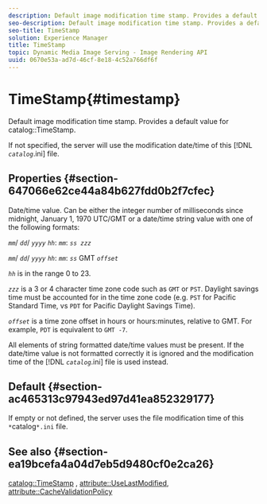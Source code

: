 ```yaml
---
description: Default image modification time stamp. Provides a default value for catalog TimeStamp.
seo-description: Default image modification time stamp. Provides a default value for catalog TimeStamp.
seo-title: TimeStamp
solution: Experience Manager
title: TimeStamp
topic: Dynamic Media Image Serving - Image Rendering API
uuid: 0670e53a-ad7d-46cf-8e18-4c52a766df6f
---
```


# TimeStamp{#timestamp}

Default image modification time stamp. Provides a default value for catalog::TimeStamp.

 If not specified, the server will use the modification date/time of this [!DNL *`catalog`*.ini] file.

## Properties {#section-647066e62ce44a84b627fdd0b2f7cfec}

Date/time value. Can be either the integer number of milliseconds since midnight, January 1, 1970 UTC/GMT or a date/time string value with one of the following formats:

*`mm`*/ *`dd`*/ *`yyyy`* *`hh`*: *`mm`*: *`ss zzz`*

*`mm`*/ *`dd`*/ *`yyyy`* *`hh`*: *`mm`*: *`ss`* GMT *`offset`*

*`hh`* is in the range 0 to 23.

*`zzz`* is a 3 or 4 character time zone code such as `GMT` or `PST`. Daylight savings time must be accounted for in the time zone code (e.g. `PST` for Pacific Standard Time, vs `PDT` for Pacific Daylight Savings Time).

*`offset`* is a time zone offset in hours or hours:minutes, relative to GMT. For example, `PDT` is equivalent to `GMT -7`.

All elements of string formatted date/time values must be present. If the date/time value is not formatted correctly it is ignored and the modification time of the [!DNL *`catalog`*.ini] file is used instead.

## Default {#section-ac465313c97943ed97d41ea852329177}

If empty or not defined, the server uses the file modification time of this `*`catalog`*.ini` file.

## See also {#section-ea19bcefa4a04d7eb5d9480cf0e2ca26}

[catalog::TimeStamp](../../../../../is-api/image-catalog/image-serving-api-ref/c-image-catalog-reference/c-image-svg-data-reference/c-image-data-reference/r-timestamp-cat.md#reference-59a27b72f4cb4a53a3baba83214c4ded) , [attribute::UseLastModified](../../../../../is-api/image-catalog/image-serving-api-ref/c-image-catalog-reference/c-attributes-reference/r-uselastmodified.md#reference-73ecc421e6864a38aec5a4775f06b8e8), [attribute::CacheValidationPolicy](../../../../../is-api/image-catalog/image-serving-api-ref/c-image-catalog-reference/c-attributes-reference/r-cachevalidationpolicy.md#reference-e55e52fd749041718a9af69fa2027b57) 
